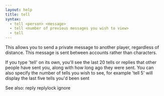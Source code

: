 ```yaml
---
layout: help
title: tell
syntax:
  - tell <person> <message>
  - tell <number of previous messages you wish to view>
  - tell
---
```


This allows you to send a private message to another player, regardless of 
distance.  This message is sent between accounts rather than characters.

If you type 'tell' on its own, you'll see the last 20 tells or replies that 
other people have sent you, along with how long ago they were sent.  You can 
also specify the number of tells you wish to see, for example 'tell 5' will 
display the last five tells you'd been sent

See also: reply replylock ignore
